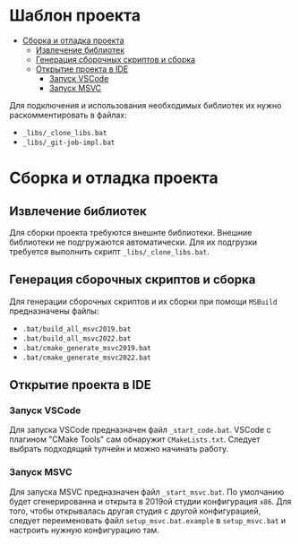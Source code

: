 # Шаблон проекта

  - [Сборка и отладка проекта](#user-content-сборка-и-отладка-проекта)
    - [Извлечение библиотек](#user-content-извлечение-библиотек)
    - [Генерация сборочных скриптов и сборка](#user-content-генерация-сборочных-скриптов-и-сборка)
    - [Открытие проекта в IDE](#user-content-открытие-проекта-в-ide)
      - [Запуск VSCode](#user-content-запуск-vscode)
      - [Запуск MSVC](#user-content-запуск-msvc)


Для подключения и использования необходимых библиотек их нужно раскомментировать в файлах:

 - `_libs/_clone_libs.bat`
 - `_libs/_git-job-impl.bat`


# Сборка и отладка проекта


## Извлечение библиотек

Для сборки проекта требуются внешнте библиотеки. Внешние библиотеки не подгружаются автоматически.
Для их подгрузки требуется выполнить скрипт `_libs/_clone_libs.bat`.


## Генерация сборочных скриптов и сборка

Для генерации сборочных скриптов и их сборки при помощи `MSBuild` предназначены файлы:

 - `.bat/build_all_msvc2019.bat`
 - `.bat/build_all_msvc2022.bat`
 - `.bat/cmake_generate_msvc2019.bat`
 - `.bat/cmake_generate_msvc2022.bat`


## Открытие проекта в IDE

### Запуск VSCode

Для запуска VSCode предназначен файл `_start_code.bat`. 
VSCode с плагином "CMake Tools" сам обнаружит `CMakeLists.txt`. Следует выбрать подходящий тулчейн
и можно начинать работу.


### Запуск MSVC

Для запуска MSVC предназначен файл `_start_msvc.bat`.
По умолчанию будет сгенерированна и открыта в 2019ой студии конфигурация `x86`.
Для того, чтобы открывалась другая студия с другой конфигурацией, следует
переименовать файл `setup_msvc.bat.example` в `setup_msvc.bat` и настроить нужную конфигурацию там.



